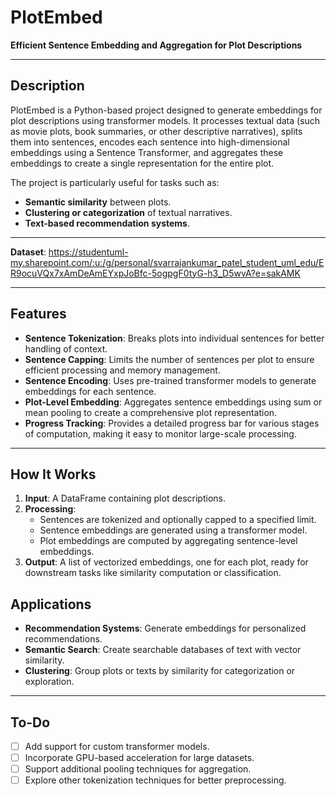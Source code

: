 # **PlotEmbed**  
**Efficient Sentence Embedding and Aggregation for Plot Descriptions**

---

## **Description**
PlotEmbed is a Python-based project designed to generate embeddings for plot descriptions using transformer models. It processes textual data (such as movie plots, book summaries, or other descriptive narratives), splits them into sentences, encodes each sentence into high-dimensional embeddings using a Sentence Transformer, and aggregates these embeddings to create a single representation for the entire plot.

The project is particularly useful for tasks such as:
- **Semantic similarity** between plots.
- **Clustering or categorization** of textual narratives.
- **Text-based recommendation systems**.

---
**Dataset**: https://studentuml-my.sharepoint.com/:u:/g/personal/svarrajankumar_patel_student_uml_edu/ER9ocuVQx7xAmDeAmEYxpJoBfc-5ogpgF0tyG-h3_D5wvA?e=sakAMK

---

## **Features**
- **Sentence Tokenization**: Breaks plots into individual sentences for better handling of context.
- **Sentence Capping**: Limits the number of sentences per plot to ensure efficient processing and memory management.
- **Sentence Encoding**: Uses pre-trained transformer models to generate embeddings for each sentence.
- **Plot-Level Embedding**: Aggregates sentence embeddings using sum or mean pooling to create a comprehensive plot representation.
- **Progress Tracking**: Provides a detailed progress bar for various stages of computation, making it easy to monitor large-scale processing.

---

## **How It Works**
1. **Input**: A DataFrame containing plot descriptions.
2. **Processing**:
   - Sentences are tokenized and optionally capped to a specified limit.
   - Sentence embeddings are generated using a transformer model.
   - Plot embeddings are computed by aggregating sentence-level embeddings.
3. **Output**: A list of vectorized embeddings, one for each plot, ready for downstream tasks like similarity computation or classification.

## **Applications**
- **Recommendation Systems**: Generate embeddings for personalized recommendations.
- **Semantic Search**: Create searchable databases of text with vector similarity.
- **Clustering**: Group plots or texts by similarity for categorization or exploration.

---

## **To-Do**
- [ ] Add support for custom transformer models.
- [ ] Incorporate GPU-based acceleration for large datasets.
- [ ] Support additional pooling techniques for aggregation.
- [ ] Explore other tokenization techniques for better preprocessing.
